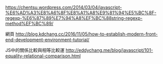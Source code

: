 https://chentsu.wordpress.com/2014/03/04/javascript-%E6%AD%A3%E8%A6%8F%E8%A1%A8%E9%81%94%E5%BC%8F-regexp-%E6%87%89%E7%94%A8%EF%BC%88string-regexp-method%EF%BC%89/


網頁
http://blog.kdchang.cc/2016/11/05/how-to-establish-modern-front-end-development-environment-tutorial/

JS中的關係比較與相等比較運
http://eddychang.me/blog/javascript/101-equality-relational-comparison.html
